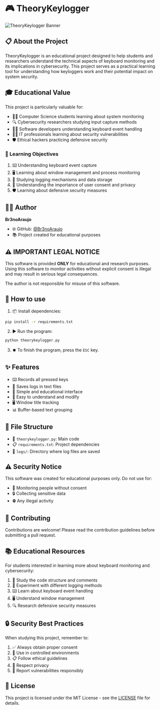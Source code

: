 # 🎮 TheoryKeylogger

![TheoryKeylogger Banner](https://i.imgur.com/kB9L9EE.png)

## 📋 About the Project

TheoryKeylogger is an educational project designed to help students and researchers understand the technical aspects of keyboard monitoring and its implications in cybersecurity. This project serves as a practical learning tool for understanding how keyloggers work and their potential impact on system security.

## 🎓 Educational Value

This project is particularly valuable for:
- 👨‍🎓 Computer Science students learning about system monitoring
- 🔍 Cybersecurity researchers studying input capture methods
- 👨‍💻 Software developers understanding keyboard event handling
- 👨‍💼 IT professionals learning about security vulnerabilities
- 🛡️ Ethical hackers practicing defensive security

### 🎯 Learning Objectives
1. ⌨️ Understanding keyboard event capture
2. 🖥️ Learning about window management and process monitoring
3. 📝 Studying logging mechanisms and data storage
4. 🔐 Understanding the importance of user consent and privacy
5. 🛡️ Learning about defensive security measures

## 👨‍💻 Author

**Br3noAraujo**
- 🌐 GitHub: [@Br3noAraujo](https://github.com/Br3noAraujo)
- 📚 Project created for educational purposes

## ⚠️ IMPORTANT LEGAL NOTICE

This software is provided **ONLY** for educational and research purposes. Using this software to monitor activities without explicit consent is illegal and may result in serious legal consequences.

The author is not responsible for misuse of this software.

## 🚀 How to use

1. 📦 Install dependencies:
```bash
pip install -r requirements.txt
```

2. ▶️ Run the program:
```bash
python theorykeylogger.py
```

3. ⏹️ To finish the program, press the `ESC` key.

## ✨ Features

- ⌨️ Records all pressed keys
- 📝 Saves logs in text files
- 🎨 Simple and educational interface
- 🔧 Easy to understand and modify
- 🖥️ Window title tracking
- 📊 Buffer-based text grouping

## 📁 File Structure

- 📄 `theorykeylogger.py`: Main code
- 📋 `requirements.txt`: Project dependencies
- 📂 `logs/`: Directory where log files are saved

## ⚠️ Security Notice

This software was created for educational purposes only. Do not use for:
- 👀 Monitoring people without consent
- 🔒 Collecting sensitive data
- ⛔ Any illegal activity

## 🤝 Contributing

Contributions are welcome! Please read the contribution guidelines before submitting a pull request.

## 📚 Educational Resources

For students interested in learning more about keyboard monitoring and cybersecurity:

1. 📖 Study the code structure and comments
2. 🔬 Experiment with different logging methods
3. ⌨️ Learn about keyboard event handling
4. 🖥️ Understand window management
5. 🔍 Research defensive security measures

## 🔒 Security Best Practices

When studying this project, remember to:
1. ✅ Always obtain proper consent
2. 🧪 Use in controlled environments
3. 📋 Follow ethical guidelines
4. 🤫 Respect privacy
5. 🚨 Report vulnerabilities responsibly

## 📜 License

This project is licensed under the MIT License - see the [LICENSE](LICENSE) file for details. 